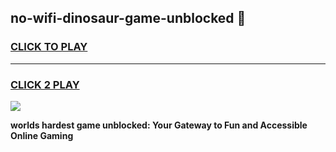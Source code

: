 
## no-wifi-dinosaur-game-unblocked 👋
<h3>
<a href="https://premium.freeplayer.one?title=no-wifi-dinosaur-game-unblocked&ref=14F">CLICK TO PLAY</a></h3>
<hr>

<h3>
<a href="https://premium.freeplayer.one?title=no-wifi-dinosaur-game-unblocked&ref=14F">CLICK 2 PLAY</a>
  
</h3>

<a href="https://premium.freeplayer.one?title=no-wifi-dinosaur-game-unblocked&ref=12F/"><img src="https://clearcache.store/games.png"></a>


**worlds hardest game unblocked: Your Gateway to Fun and Accessible Online Gaming**
